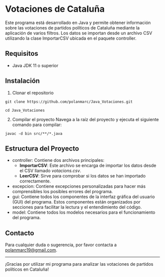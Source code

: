 # Votaciones de Cataluña

Este programa está desarrollado en Java y permite obtener información sobre las votaciones de partidos políticos de Cataluña mediante la aplicación de varios filtros. Los datos se importan desde un archivo CSV utilizando la clase ImportarCSV ubicada en el paquete controller.

## Requisitos
- Java JDK 11 o superior

## Instalación
1. Clonar el repositorio

```
git clone https://github.com/polanmarc/Java_Votaciones.git
```
```
cd Java_Votaciones
```
2. Compilar el proyecto
Navega a la raíz del proyecto y ejecuta el siguiente comando para compilar:
```
javac -d bin src/**/*.java
```
## Estructura del Proyecto
- controller: Contiene dos archivos principales:
  - **ImportarCSV**: Este archivo se encarga de importar los datos desde el CSV llamado *votacions.csv*.
  - **LeerCSV**: Sirve para comprobar si los datos se han importado correctamente.
- excepcion: Contiene excepciones personalizadas para hacer más comprensibles los posibles errores del programa.
- gui: Contiene todos los componentes de la interfaz gráfica del usuario (GUI) del programa. Estos componentes están organizados por secciones para facilitar la lectura y el entendimiento del código.
- model: Contiene todos los modelos necesarios para el funcionamiento del programa.

## Contacto
Para cualquier duda o sugerencia, por favor contacta a polanmarc19@gmail.com.

---

¡Gracias por utilizar mi programa para analizar las votaciones de partidos políticos en Cataluña!
